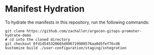 # Manifest Hydration

To hydrate the manifests in this repository, run the following commands:

```shell
git clone https://github.com/zachaller/argocon-gitops-promoter-hydrate-demo
# cd into the cloned directory
git checkout 0fd1d545320665d896719980576aa0d5fef76cd6
kustomize build ./user-configuration/staging/integration
```
